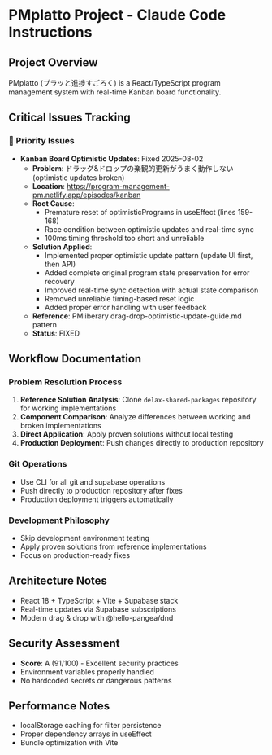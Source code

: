 # PMplatto Project - Claude Code Instructions

## Project Overview
PMplatto (プラッと進捗すごろく) is a React/TypeScript program management system with real-time Kanban board functionality.

## Critical Issues Tracking

### 🚨 Priority Issues
- **Kanban Board Optimistic Updates**: Fixed 2025-08-02
  - **Problem**: ドラッグ&ドロップの楽観的更新がうまく動作しない (optimistic updates broken)
  - **Location**: https://program-management-pm.netlify.app/episodes/kanban
  - **Root Cause**: 
    - Premature reset of optimisticPrograms in useEffect (lines 159-168)
    - Race condition between optimistic updates and real-time sync
    - 100ms timing threshold too short and unreliable
  - **Solution Applied**: 
    - Implemented proper optimistic update pattern (update UI first, then API)
    - Added complete original program state preservation for error recovery
    - Improved real-time sync detection with actual state comparison
    - Removed unreliable timing-based reset logic
    - Added proper error handling with user feedback
  - **Reference**: PMliberary drag-drop-optimistic-update-guide.md pattern
  - **Status**: FIXED

## Workflow Documentation

### Problem Resolution Process
1. **Reference Solution Analysis**: Clone `delax-shared-packages` repository for working implementations
2. **Component Comparison**: Analyze differences between working and broken implementations
3. **Direct Application**: Apply proven solutions without local testing
4. **Production Deployment**: Push changes directly to production repository

### Git Operations
- Use CLI for all git and supabase operations
- Push directly to production repository after fixes
- Production deployment triggers automatically

### Development Philosophy
- Skip development environment testing
- Apply proven solutions from reference implementations
- Focus on production-ready fixes

## Architecture Notes
- React 18 + TypeScript + Vite + Supabase stack
- Real-time updates via Supabase subscriptions
- Modern drag & drop with @hello-pangea/dnd

## Security Assessment
- **Score**: A (91/100) - Excellent security practices
- Environment variables properly handled
- No hardcoded secrets or dangerous patterns

## Performance Notes  
- localStorage caching for filter persistence
- Proper dependency arrays in useEffect
- Bundle optimization with Vite